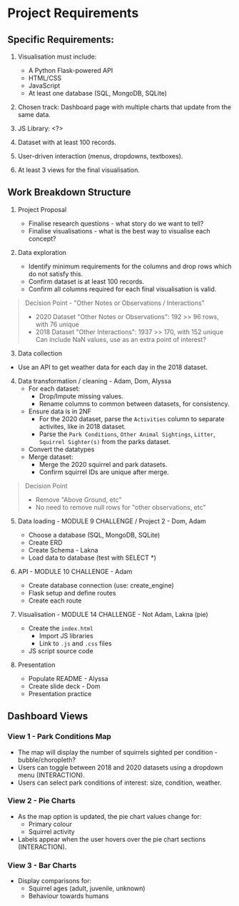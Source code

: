 # Project Requirements

## Specific Requirements:
1. Visualisation must include:
    - A Python Flask-powered API
    - HTML/CSS
    - JavaScript
    - At least one database (SQL, MongoDB, SQLite)

2. Chosen track: Dashboard page with multiple charts that update from the same data.

3. JS Library: <?>

4. Dataset with at least 100 records.

5. User-driven interaction (menus, dropdowns, textboxes).

6. At least 3 views for the final visualisation.

## Work Breakdown Structure
1. Project Proposal
    - Finalise research questions - what story do we want to tell?
    - Finalise visualisations - what is the best way to visualise each concept?

2. Data exploration
    - Identify minimum requirements for the columns and drop rows which do not satisfy this.
    - Confirm dataset is at least 100 records.
    - Confirm all columns required for each final visualisation is valid.

> Decision Point - "Other Notes or Observations / Interactions"
> - 2020 Dataset "Other Notes or Observations": 192 >> 96 rows, with 76 unique
> - 2018 Dataset "Other Interactions": 1937 >> 170, with 152 unique
> Can include NaN values, use as an extra point of interest?

3. Data collection
- Use an API to get weather data for each day in the 2018 dataset.

4. Data transformation / cleaning - Adam, Dom, Alyssa
    - For each dataset:
        - Drop/Impute missing values.
        - Rename columns to common between datasets, for consistency.
    - Ensure data is in 2NF
        - For the 2020 dataset, parse the `Activities` column to separate activites, like in 2018 dataset.
        - Parse the `Park Conditions`, `Other Animal Sightings`, `Litter`, `Squirrel Sighter(s)` from the parks dataset.
    - Convert the datatypes
    - Merge dataset:
        - Merge the 2020 squirrel and park datasets.
        - Confirm squirrel IDs are unique after merge.

> Decision Point
> - Remove "Above Ground, etc"
> - No need to remove null rows for "other observations, etc"

5. Data loading - MODULE 9 CHALLENGE / Project 2 - Dom, Adam
    - Choose a database (SQL, MongoDB, SQLite)
    - Create ERD
    - Create Schema - Lakna
    - Load data to database (test with SELECT *)

6. API - MODULE 10 CHALLENGE - Adam
    - Create database connection (use: create_engine)
    - Flask setup and define routes
    - Create each route

7. Visualisation - MODULE 14 CHALLENGE - Not Adam, Lakna (pie)
    - Create the `index.html`
        - Import JS libraries
        - Link to `.js` and `.css` files
    - JS script source code

8. Presentation
    - Populate README - Alyssa
    - Create slide deck - Dom
    - Presentation practice

## Dashboard Views

### View 1 - Park Conditions Map
- The map will display the number of squirrels sighted per condition - bubble/choropleth?
- Users can toggle between 2018 and 2020 datasets using a dropdown menu (INTERACTION).
- Users can select park conditions of interest: size, condition, weather.

### View 2 - Pie Charts
- As the map option is updated, the pie chart values change for:
    - Primary colour
    - Squirrel activity
- Labels appear when the user hovers over the pie chart sections (INTERACTION).

### View 3 - Bar Charts
- Display comparisons for:
    - Squirrel ages (adult, juvenile, unknown)
    - Behaviour towards humans